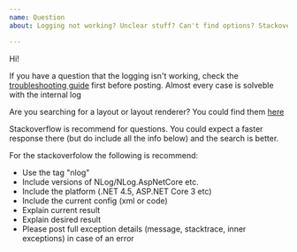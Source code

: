 ```yaml
---
name: Question
about: Logging not working? Unclear stuff? Can't find options? Stackoverflow is recommend! 

---
```


Hi!

If you have a question that the logging isn't working, check the [troubleshooting guide](https://github.com/nlog/nlog/wiki/Logging-troubleshooting) first before posting.
Almost every case is solveble with the internal log

Are you searching for a layout or layout renderer? You could find them [here](https://nlog-project.org/config/)

Stackoverflow is recommend for questions. You could expect a faster response there (but do include all the info below) and the search is better.

For the stackoverfolow the following is recommend:

- Use the tag "nlog"
- Include versions of NLog/NLog.AspNetCore etc.
- Include the platform (.NET 4.5, ASP.NET Core 3 etc)
- Include the current config (xml or code)
- Explain current result
- Explain desired result
- Please post full exception details (message, stacktrace, inner exceptions) in case of an error

